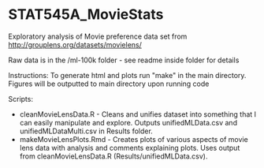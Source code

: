 STAT545A_MovieStats
===================

Exploratory analysis of Movie preference data set from http://grouplens.org/datasets/movielens/

Raw data is in the /ml-100k folder - see readme inside folder for details

Instructions: To generate html and plots run "make" in the main directory. Figures will be outputted to main directory upon running code

Scripts:

* cleanMovieLensData.R - Cleans and unifies dataset into something that I can easily manipulate and explore. Outputs unifiedMLData.csv and unifiedMLDataMulti.csv in Results folder.
* makeMovieLensPlots.Rmd - Creates plots of various aspects of movie lens data with analysis and comments explaining plots. Uses output from cleanMovieLensData.R (Results/unifiedMLData.csv).